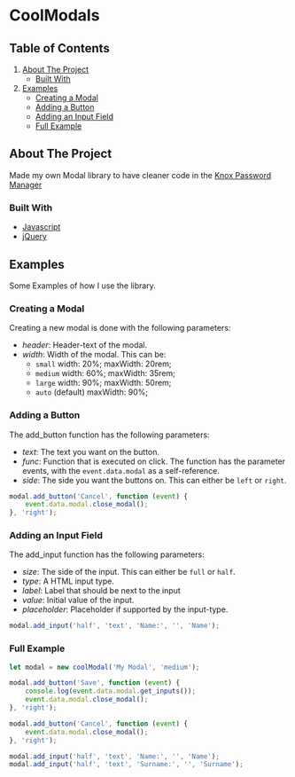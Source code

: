 # CoolModals

## Table of Contents

1. [About The Project](#about-the-project)
    - [Built With](#built-with)
2. [Examples](#examples)
    - [Creating a Modal](#creating-a-modal)
    - [Adding a Button](#adding-a-button)
    - [Adding an Input Field](#adding-an-input-field)
    - [Full Example](#full-example)

## About The Project

Made my own Modal library to have cleaner code in the [Knox Password Manager](https://github.com/IQisMySenpai/KnoxPasswordManager)

### Built With

* [Javascript](www.javascript.com)
* [jQuery](www.jquery.com)

## Examples

Some Examples of how I use the library.

### Creating a Modal

Creating a new modal is done with the following parameters:
- *header*: Header-text of the modal.
- *width*: Width of the modal. This can be:
    - `small` width: 20%; maxWidth: 20rem;
    - `medium` width: 60%; maxWidth: 35rem;
    - `large` width: 90%; maxWidth: 50rem;
    - `auto` (default) maxWidth: 90%;

### Adding a Button

The add_button function has the following parameters:
- *text*: The text you want on the button.
- *func*: Function that is executed on click. The function has the parameter events, with the `event.data.modal` as a self-reference.
- *side*: The side you want the buttons on. This can either be `left` or `right`.

```js
modal.add_button('Cancel', function (event) {
    event.data.modal.close_modal();
}, 'right');
```

### Adding an Input Field

The add_input function has the following parameters:
- *size*: The side of the input. This can either be `full` or `half`.
- *type*: A HTML input type.
- *label*: Label that should be next to the input
- *value*: Initial value of the input.
- *placeholder*: Placeholder if supported by the input-type.

```js
modal.add_input('half', 'text', 'Name:', '', 'Name');
```

### Full Example

```js
let modal = new coolModal('My Modal', 'medium');

modal.add_button('Save', function (event) {
    console.log(event.data.modal.get_inputs());
    event.data.modal.close_modal();
}, 'right');

modal.add_button('Cancel', function (event) {
    event.data.modal.close_modal();
}, 'right');

modal.add_input('half', 'text', 'Name:', '', 'Name');
modal.add_input('half', 'text', 'Surname:', '', 'Surname');
```